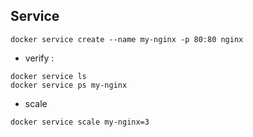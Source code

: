 ## Service

```
docker service create --name my-nginx -p 80:80 nginx
```
- verify :
```
docker service ls
docker service ps my-nginx
```
- scale
```
docker service scale my-nginx=3
```

